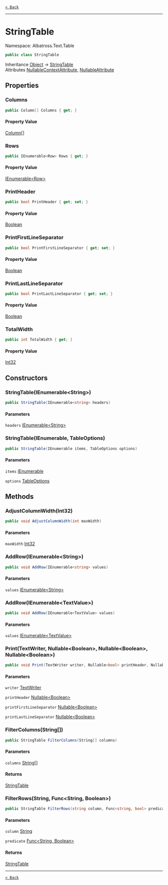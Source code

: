 [`< Back`](../../../)

---

# StringTable

Namespace: Albatross.Text.Table

```csharp
public class StringTable
```

Inheritance [Object](https://docs.microsoft.com/en-us/dotnet/api/system.object) → [StringTable](./albatross/text/table/stringtable)<br>
Attributes [NullableContextAttribute](https://docs.microsoft.com/en-us/dotnet/api/system.runtime.compilerservices.nullablecontextattribute), [NullableAttribute](https://docs.microsoft.com/en-us/dotnet/api/system.runtime.compilerservices.nullableattribute)

## Properties

### **Columns**

```csharp
public Column[] Columns { get; }
```

#### Property Value

[Column[]](./albatross/text/table/stringtable/column)<br>

### **Rows**

```csharp
public IEnumerable<Row> Rows { get; }
```

#### Property Value

[IEnumerable&lt;Row&gt;](https://docs.microsoft.com/en-us/dotnet/api/system.collections.generic.ienumerable-1)<br>

### **PrintHeader**

```csharp
public bool PrintHeader { get; set; }
```

#### Property Value

[Boolean](https://docs.microsoft.com/en-us/dotnet/api/system.boolean)<br>

### **PrintFirstLineSeparator**

```csharp
public bool PrintFirstLineSeparator { get; set; }
```

#### Property Value

[Boolean](https://docs.microsoft.com/en-us/dotnet/api/system.boolean)<br>

### **PrintLastLineSeparator**

```csharp
public bool PrintLastLineSeparator { get; set; }
```

#### Property Value

[Boolean](https://docs.microsoft.com/en-us/dotnet/api/system.boolean)<br>

### **TotalWidth**

```csharp
public int TotalWidth { get; }
```

#### Property Value

[Int32](https://docs.microsoft.com/en-us/dotnet/api/system.int32)<br>

## Constructors

### **StringTable(IEnumerable&lt;String&gt;)**

```csharp
public StringTable(IEnumerable<string> headers)
```

#### Parameters

`headers` [IEnumerable&lt;String&gt;](https://docs.microsoft.com/en-us/dotnet/api/system.collections.generic.ienumerable-1)<br>

### **StringTable(IEnumerable, TableOptions)**

```csharp
public StringTable(IEnumerable items, TableOptions options)
```

#### Parameters

`items` [IEnumerable](https://docs.microsoft.com/en-us/dotnet/api/system.collections.ienumerable)<br>

`options` [TableOptions](./albatross/text/table/tableoptions)<br>

## Methods

### **AdjustColumnWidth(Int32)**

```csharp
public void AdjustColumnWidth(int maxWidth)
```

#### Parameters

`maxWidth` [Int32](https://docs.microsoft.com/en-us/dotnet/api/system.int32)<br>

### **AddRow(IEnumerable&lt;String&gt;)**

```csharp
public void AddRow(IEnumerable<string> values)
```

#### Parameters

`values` [IEnumerable&lt;String&gt;](https://docs.microsoft.com/en-us/dotnet/api/system.collections.generic.ienumerable-1)<br>

### **AddRow(IEnumerable&lt;TextValue&gt;)**

```csharp
public void AddRow(IEnumerable<TextValue> values)
```

#### Parameters

`values` [IEnumerable&lt;TextValue&gt;](https://docs.microsoft.com/en-us/dotnet/api/system.collections.generic.ienumerable-1)<br>

### **Print(TextWriter, Nullable&lt;Boolean&gt;, Nullable&lt;Boolean&gt;, Nullable&lt;Boolean&gt;)**

```csharp
public void Print(TextWriter writer, Nullable<bool> printHeader, Nullable<bool> printFirstLineSeparator, Nullable<bool> printLastLineSeparator)
```

#### Parameters

`writer` [TextWriter](https://docs.microsoft.com/en-us/dotnet/api/system.io.textwriter)<br>

`printHeader` [Nullable&lt;Boolean&gt;](https://docs.microsoft.com/en-us/dotnet/api/system.nullable-1)<br>

`printFirstLineSeparator` [Nullable&lt;Boolean&gt;](https://docs.microsoft.com/en-us/dotnet/api/system.nullable-1)<br>

`printLastLineSeparator` [Nullable&lt;Boolean&gt;](https://docs.microsoft.com/en-us/dotnet/api/system.nullable-1)<br>

### **FilterColumns(String[])**

```csharp
public StringTable FilterColumns(String[] columns)
```

#### Parameters

`columns` [String[]](https://docs.microsoft.com/en-us/dotnet/api/system.string)<br>

#### Returns

[StringTable](./albatross/text/table/stringtable)<br>

### **FilterRows(String, Func&lt;String, Boolean&gt;)**

```csharp
public StringTable FilterRows(string column, Func<string, bool> predicate)
```

#### Parameters

`column` [String](https://docs.microsoft.com/en-us/dotnet/api/system.string)<br>

`predicate` [Func&lt;String, Boolean&gt;](https://docs.microsoft.com/en-us/dotnet/api/system.func-2)<br>

#### Returns

[StringTable](./albatross/text/table/stringtable)<br>

---

[`< Back`](../../../)

